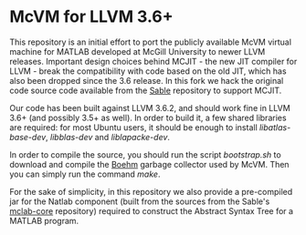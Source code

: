 # McVM for LLVM 3.6+

This repository is an initial effort to port the publicly available McVM virtual machine for MATLAB developed at McGill University to newer LLVM releases. Important design choices behind MCJIT - the new JIT compiler for LLVM - break the compatibility with code based on the old JIT, which has also been dropped since the 3.6 release. In this fork we hack the original code source code available from the [Sable](https://github.com/Sable/mcvm) repository to support MCJIT.

Our code has been built against LLVM 3.6.2, and should work fine in LLVM 3.6+ (and possibly 3.5+ as well). In order to build it, a few shared libraries are required: for most Ubuntu users, it should be enough to install *libatlas-base-dev*, *libblas-dev* and *liblapacke-dev*.

In order to compile the source, you should run the script *bootstrap.sh* to download and compile the [Boehm](http://www.hboehm.info/gc/) garbage collector used by McVM. Then you can simply run the command *make*.

For the sake of simplicity, in this repository we also provide a pre-compiled jar for the Natlab component (built from the sources from the Sable's [mclab-core](https://github.com/Sable/mclab-core) repository) required to construct the Abstract Syntax Tree for a MATLAB program.
